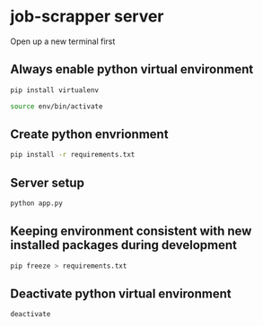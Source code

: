 # job-scrapper server

Open up a new terminal first

## Always enable python virtual environment

```bash
pip install virtualenv
```

```bash
source env/bin/activate
```

## Create python envrionment

```bash
pip install -r requirements.txt
```

## Server setup

```bash
python app.py
```

## Keeping environment consistent with new installed packages during development

```bash
pip freeze > requirements.txt
```

## Deactivate python virtual environment

```bash
deactivate
```